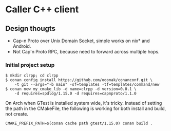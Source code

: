 # Caller C++ client

## Design thougts

 - Cap-n Proto over Unix Domain Socket, simple works on nix* and Android.
 - Not Cap'n Proto RPC, because need to forward across multiple hops.

### Initial project setup

```
$ mkdir clrpp; cd clrpp
$ conan config install https://github.com/ooonak/conanconf.git \
    -t git --args="-b main" -sf=templates -tf=templates/command/new
$ conan new my_cmake_lib -d name=clrpp -d version=0.0.1 \
    -d requires=spdlog/1.15.0 -d requires=capnproto/1.1.0
```

On Arch when GTest is installed system wide, it's tricky.
Instead of setting the path in the CMakeFile, the following is working for both install and build, not create.

```
CMAKE_PREFIX_PATH=$(conan cache path gtest/1.15.0) conan build .
```

